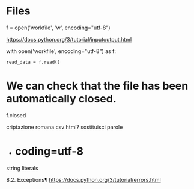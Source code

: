 # Files


f = open('workfile', 'w', encoding="utf-8")

https://docs.python.org/3/tutorial/inputoutput.html

with open('workfile', encoding="utf-8") as f:

    read_data = f.read()

# We can check that the file has been automatically closed.

f.closed


criptazione romana
csv
html?
sostituisci parole


- # coding=utf-8




string literals




8.2. Exceptions¶
https://docs.python.org/3/tutorial/errors.html